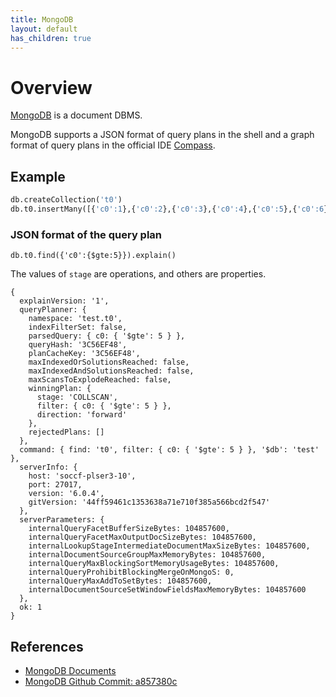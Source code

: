 ```yaml
---
title: MongoDB
layout: default
has_children: true
---
```


# Overview
[MongoDB](https://www.mongodb.com/) is a document DBMS. 

MongoDB supports a JSON format of query plans in the shell and a graph format of query plans in the official IDE [Compass](https://www.mongodb.com/docs/compass/current/query-plan/).

## Example

```sql
db.createCollection('t0')
db.t0.insertMany([{'c0':1},{'c0':2},{'c0':3},{'c0':4},{'c0':5},{'c0':6},{'c0':7},{'c0':8},{'c0':9},{'c0':10}])
```

### JSON format of the query plan 

```shell
db.t0.find({'c0':{$gte:5}}).explain()
```
The values of `stage` are operations, and others are properties.

```shell
{
  explainVersion: '1',
  queryPlanner: {
    namespace: 'test.t0',
    indexFilterSet: false,
    parsedQuery: { c0: { '$gte': 5 } },
    queryHash: '3C56EF48',
    planCacheKey: '3C56EF48',
    maxIndexedOrSolutionsReached: false,
    maxIndexedAndSolutionsReached: false,
    maxScansToExplodeReached: false,
    winningPlan: {
      stage: 'COLLSCAN',
      filter: { c0: { '$gte': 5 } },
      direction: 'forward'
    },
    rejectedPlans: []
  },
  command: { find: 't0', filter: { c0: { '$gte': 5 } }, '$db': 'test' },
  serverInfo: {
    host: 'soccf-plser3-10',
    port: 27017,
    version: '6.0.4',
    gitVersion: '44ff59461c1353638a71e710f385a566bcd2f547'
  },
  serverParameters: {
    internalQueryFacetBufferSizeBytes: 104857600,
    internalQueryFacetMaxOutputDocSizeBytes: 104857600,
    internalLookupStageIntermediateDocumentMaxSizeBytes: 104857600,
    internalDocumentSourceGroupMaxMemoryBytes: 104857600,
    internalQueryMaxBlockingSortMemoryUsageBytes: 104857600,
    internalQueryProhibitBlockingMergeOnMongoS: 0,
    internalQueryMaxAddToSetBytes: 104857600,
    internalDocumentSourceSetWindowFieldsMaxMemoryBytes: 104857600
  },
  ok: 1
}
```

## References
* [MongoDB Documents](https://docs.mongodb.com/manual/reference/explain-results/#explain-query-plans)
* [MongoDB Github Commit: a857380c](https://github.com/mongodb/mongo/blob/a857380c)